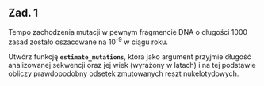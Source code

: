 ## Zad. 1
Tempo zachodzenia mutacji w pewnym fragmencie DNA o długości 1000 zasad zostało oszacowane na 10<sup>-9</sup> w ciągu roku. 

Utwórz funkcję **`estimate_mutations`**, która jako argument przyjmie długość analizowanej sekwencji oraz jej wiek (wyrażony w latach) i na tej podstawie obliczy prawdopodobny odsetek zmutowanych reszt nukelotydowych.
